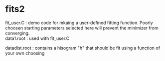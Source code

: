 # fits2

fit_user.C : demo code for mkaing a user-defined fitting function.  Poorly choosen starting parameters selected here will prevent the minimizer from converging.<br>
data1.root : used with fit_user.C 

datadist.root : contains a hisogram "h" that should be fit using a function of your own choosing
